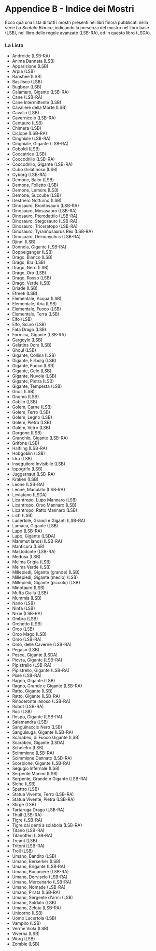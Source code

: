 # Appendice B - Indice dei Mostri

Ecco qua una lista di tutti i mostri presenti nei libri finora pubblicati nella serie *La Scatola Bianca*, indicando la presenza del mostro nel libro base (LSB), nel libro delle regole avanzate (LSB-RA), ed in questo libro (LSDA).

### La Lista

-   Androide (LSB-RA)
-   Anima Dannata (LSB)
-   Apparizione (LSB)
-   Arpia (LSB)
-   Banshee (LSB)
-   Basilisco (LSB)
-   Bugbear (LSB)
-   Calamaro, Gigante (LSB-RA)
-   Cane (LSB-RA)
-   Cane Intermittente (LSB)
-   Cavaliere della Morte (LSB)
-   Cavallo (LSB)
-   Cavernicolo (LSB-RA)
-   Centauro (LSB)
-   Chimera (LSB)
-   Ciclope (LSB-RA)
-   Cinghiale (LSB-RA)
-   Cinghiale, Gigante (LSB-RA)
-   Coboldi (LSB)
-   Coccatrice (LSB)
-   Coccodrillo (LSB-RA)
-   Coccodrillo, Gigante (LSB-RA)
-   Cubo Gelatinoso (LSB)
-   Cyborg (LSB-RA)
-   Demone, Balor (LSB)
-   Demone, Folletto (LSB)
-   Demone, Lemure (LSB)
-   Demone, Succube (LSB)
-   Destriero Notturno (LSB)
-   Dinosauro, Brontosauro (LSB-RA)
-   Dinosauro, Mosasauro (LSB-RA)
-   Dinosauro, Pterodattilo (LSB-RA)
-   Dinosauro, Stegosauro (LSB-RA)
-   Dinosauro, Triceratopo (LSB-RA)
-   Dinosauro, Tyrannosaurus Rex (LSB-RA)
-   Dinosuaro, Deinonychus (LSB-RA)
-   Djinni (LSB)
-   Donnola, Gigante (LSB-RA)
-   Doppelganger (LSB)
-   Drago, Bianco (LSB)
-   Drago, Blu (LSB)
-   Drago, Nero (LSB)
-   Drago, Oro (LSB)
-   Drago, Rosso (LSB)
-   Drago, Verde (LSB)
-   Driade (LSB)
-   Efreeti (LSB)
-   Elementale, Acqua (LSB)
-   Elementale, Aria (LSB)
-   Elementale, Fuoco (LSB)
-   Elementale, Terra (LSB)
-   Elfo (LSB)
-   Elfo, Scuro (LSB)
-   Fata Drago (LSB)
-   Formica, Gigante (LSB-RA)
-   Gargoyle (LSB)
-   Gelatina Ocra (LSB)
-   Ghoul (LSB)
-   Gigante, Collina (LSB)
-   Gigante, Firbolg (LSB)
-   Gigante, Fuoco (LSB)
-   Gigante, Gelo (LSB)
-   Gigante, Nuvole (LSB)
-   Gigante, Pietra (LSB)
-   Gigante, Tempesta (LSB)
-   Gnoll (LSB)
-   Gnomo (LSB)
-   Goblin (LSB)
-   Golem, Carne (LSB)
-   Golem, Ferro (LSB)
-   Golem, Legno (LSB)
-   Golem, Pietra (LSB)
-   Golem, Vetro (LSB)
-   Gorgone (LSB)
-   Granchio, Gigante (LSB-RA)
-   Grifone (LSB)
-   Halfling (LSB-RA)
-   Hobgoblin (LSB)
-   Idra (LSB)
-   Inseguitore Invisibile (LSB)
-   Ippogrifo (LSB)
-   Juggernaut (LSB-RA)
-   Kraken (LSB)
-   Leone (LSB-RA)
-   Leone, Maculato (LSB-RA)
-   Leviatano (LSDA)
-   Licantropo, Lupo Mannaro (LSB)
-   Licantropo, Orso Mannaro (LSB)
-   Licantropo, Ratto Mannaro (LSB)
-   Lich (LSB)
-   Lucertole, Grandi e Giganti (LSB-RA)
-   Lumaca, Gigante (LSB)
-   Lupo (LSB-RA)
-   Lupo, Gigante (LSDA)
-   Mammut lanosi (LSB-RA)
-   Manticora (LSB)
-   Mastodonte (LSB-RA)
-   Medusa (LSB)
-   Melma Grigia (LSB)
-   Melma Verde (LSB)
-   Millepiedi, Gigante (grande) (LSB)
-   Millepiedi, Gigante (medio) (LSB)
-   Millepiedi, Gigante (piccolo) (LSB)
-   Minotauro (LSB)
-   Muffa Gialla (LSB)
-   Mummia (LSB)
-   Nano (LSB)
-   Ninfa (LSB)
-   Nixie (LSB-RA)
-   Ombra (LSB)
-   Orchetto (LSB)
-   Orco (LSB)
-   Orco Mago (LSB)
-   Orso (LSB-RA)
-   Orso, delle Caverne (LSB-RA)
-   Pegaso (LSB)
-   Pesce, Gigante (LSDA)
-   Piovra, Gigante (LSB-RA)
-   Pipistrello (LSB-RA)
-   Pipistrello, Gigante (LSB-RA)
-   Pixie (LSB-RA)
-   Ragno, Gigante (LSB)
-   Ragno, Grande e Gigante (LSB-RA)
-   Ratto, Gigante (LSB)
-   Ratto, Gigante (LSB-RA)
-   Rinoceronte lanoso (LSB-RA)
-   Robot (LSB-RA)
-   Roc (LSB)
-   Rospo, Gigante (LSB-RA)
-   Salamandra (LSB)
-   Sanguinaccio Nero (LSB)
-   Sanguisuga, Gigante (LSB-RA)
-   Scarabeo, di Fuoco Gigante (LSB)
-   Scarabeo, Gigante (LSDA)
-   Scheletro (LSB)
-   Scimmione (LSB-RA)
-   Scimmione Dannato (LSB-RA)
-   Scorpione, Gigante (LSB-RA)
-   Segugio Infernale (LSB)
-   Serpente Marino (LSB)
-   Serpente, Grande e Gigante (LSB-RA)
-   Sidhe (LSB)
-   Spettro (LSB)
-   Statua Vivente, Ferro (LSB-RA)
-   Statua Vivente, Pietra (LSB-RA)
-   Stirge (LSB)
-   Tartaruga Drago (LSB-RA)
-   Thull (LSB-RA)
-   Tigre (LSB-RA)
-   Tigre dai denti a sciabola (LSB-RA)
-   Titano (LSB-RA)
-   Titanotteri (LSB-RA)
-   Treant (LSB)
-   Tritoni (LSB-RA)
-   Troll (LSB)
-   Umano, Bandito (LSB)
-   Umano, Berserker (LSB)
-   Umano, Brigante (LSB-RA)
-   Umano, Bucaniere (LSB-RA)
-   Umano, Derviscio (LSB-RA)
-   Umano, Mercenario (LSB-RA)
-   Umano, Nomade (LSB-RA)
-   Umano, Pirata (LSB-RA)
-   Umano, Sergente d'armi (LSB)
-   Umano, Soldato (LSB)
-   Umano, Zelota (LSB-RA)
-   Unicorno (LSB)
-   Uomo Lucertola (LSB)
-   Vampiro (LSB)
-   Verme Viola (LSB)
-   Viverna (LSB)
-   Worg (LSB)
-   Zombie (LSB)